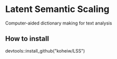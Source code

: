 # Latent Semantic Scaling
Computer-aided dictionary making for text analysis

## How to install
devtools::install_github("koheiw/LSS")
